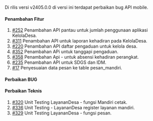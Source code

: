 Di rilis versi v2405.0.0 di versi ini terdapat perbaikan bug API mobile.

#### Penambahan Fitur
1. [#252](https://github.com/OpenSID/pantau/issues/252) Penambahan API pantau untuk jumlah penggunaan aplikasi KelolaDesa.
2. [#311](https://github.com/OpenSID/opensid-api/issues/311) Penambahan API untuk laporan kehadiran pada KelolaDesa.
3. [#220](https://github.com/OpenSID/wiki-mobile/issues/220) Penambahan API daftar pengaduan untuk kelola desa.
3. [#352](https://github.com/OpenSID/opensid-api/issues/352) Penambahan APi untuk tanggapi pengaduan.
4. [#358](https://github.com/OpenSID/opensid-api/issues/358) Penambahan Api - untuk absensi kehadiran perangkat.
5. [#235](https://github.com/OpenSID/wiki-mobile/issues/235) Penambahan API untuk SDGS dan IDM.
6. [#17](https://github.com/OpenSID/wiki-opensid-api/issues/17) Penyesuaian data pesan ke table pesan_mandiri.

#### Perbaikan BUG
 
#### Perbaikan Teknis

1. [#320](https://github.com/OpenSID/opensid-api/issues/320) Unit Testing LayananDesa - fungsi Mandiri cetak.
2. [#336](https://github.com/OpenSID/opensid-api/issues/336) Unit Testing - LayananDesa register layanan mandiri.
3. [#329](https://github.com/OpenSID/opensid-api/issues/329) Unit Testing LayananDesa - fungsi pesan.